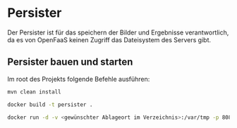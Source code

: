# Persister
Der Persister ist für das speichern der Bilder und Ergebnisse verantwortlich, da es von OpenFaaS keinen Zugriff das
Dateisystem des Servers gibt.

## Persister bauen und starten
Im root des Projekts folgende Befehle ausführen:

```bash
mvn clean install
```

```bash
docker build -t persister .
```

```bash
docker run -d -v <gewünschter Ablageort im Verzeichnis>:/var/tmp -p 8089:8089 persister
```